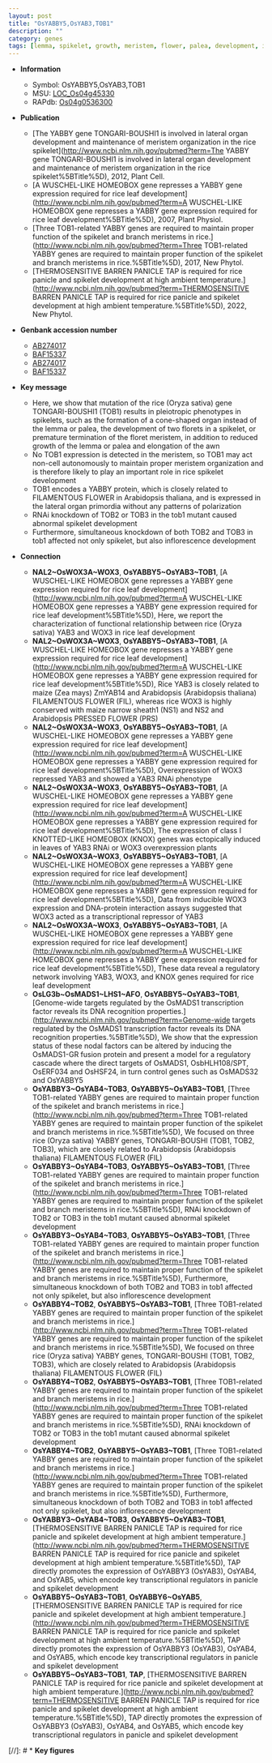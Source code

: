 ```yaml
---
layout: post
title: "OsYABBY5,OsYAB3,TOB1"
description: ""
category: genes
tags: [lemma, spikelet, growth, meristem, flower, palea, development, inflorescence, spikelet development]
---
```


* **Information**  
    + Symbol: OsYABBY5,OsYAB3,TOB1  
    + MSU: [LOC_Os04g45330](http://rice.uga.edu/cgi-bin/ORF_infopage.cgi?orf=LOC_Os04g45330)  
    + RAPdb: [Os04g0536300](http://rapdb.dna.affrc.go.jp/viewer/gbrowse_details/irgsp1?name=Os04g0536300)  

* **Publication**  
    + [The YABBY gene TONGARI-BOUSHI1 is involved in lateral organ development and maintenance of meristem organization in the rice spikelet](http://www.ncbi.nlm.nih.gov/pubmed?term=The YABBY gene TONGARI-BOUSHI1 is involved in lateral organ development and maintenance of meristem organization in the rice spikelet%5BTitle%5D), 2012, Plant Cell.
    + [A WUSCHEL-LIKE HOMEOBOX gene represses a YABBY gene expression required for rice leaf development](http://www.ncbi.nlm.nih.gov/pubmed?term=A WUSCHEL-LIKE HOMEOBOX gene represses a YABBY gene expression required for rice leaf development%5BTitle%5D), 2007, Plant Physiol.
    + [Three TOB1-related YABBY genes are required to maintain proper function of the spikelet and branch meristems in rice.](http://www.ncbi.nlm.nih.gov/pubmed?term=Three TOB1-related YABBY genes are required to maintain proper function of the spikelet and branch meristems in rice.%5BTitle%5D), 2017, New Phytol.
    + [THERMOSENSITIVE BARREN PANICLE TAP is required for rice panicle and spikelet development at high ambient temperature.](http://www.ncbi.nlm.nih.gov/pubmed?term=THERMOSENSITIVE BARREN PANICLE TAP is required for rice panicle and spikelet development at high ambient temperature.%5BTitle%5D), 2022, New Phytol.

* **Genbank accession number**  
    + [AB274017](http://www.ncbi.nlm.nih.gov/nuccore/AB274017)
    + [BAF15337](http://www.ncbi.nlm.nih.gov/nuccore/BAF15337)
    + [AB274017](http://www.ncbi.nlm.nih.gov/nuccore/AB274017)
    + [BAF15337](http://www.ncbi.nlm.nih.gov/nuccore/BAF15337)

* **Key message**  
    + Here, we show that mutation of the rice (Oryza sativa) gene TONGARI-BOUSHI1 (TOB1) results in pleiotropic phenotypes in spikelets, such as the formation of a cone-shaped organ instead of the lemma or palea, the development of two florets in a spikelet, or premature termination of the floret meristem, in addition to reduced growth of the lemma or palea and elongation of the awn
    + No TOB1 expression is detected in the meristem, so TOB1 may act non-cell autonomously to maintain proper meristem organization and is therefore likely to play an important role in rice spikelet development
    + TOB1 encodes a YABBY protein, which is closely related to FILAMENTOUS FLOWER in Arabidopsis thaliana, and is expressed in the lateral organ primordia without any patterns of polarization
    + RNAi knockdown of TOB2 or TOB3 in the tob1 mutant caused abnormal spikelet development
    + Furthermore, simultaneous knockdown of both TOB2 and TOB3 in tob1 affected not only spikelet, but also inflorescence development

* **Connection**  
    + __NAL2~OsWOX3A~WOX3__, __OsYABBY5~OsYAB3~TOB1__, [A WUSCHEL-LIKE HOMEOBOX gene represses a YABBY gene expression required for rice leaf development](http://www.ncbi.nlm.nih.gov/pubmed?term=A WUSCHEL-LIKE HOMEOBOX gene represses a YABBY gene expression required for rice leaf development%5BTitle%5D), Here, we report the characterization of functional relationship between rice (Oryza sativa) YAB3 and WOX3 in rice leaf development
    + __NAL2~OsWOX3A~WOX3__, __OsYABBY5~OsYAB3~TOB1__, [A WUSCHEL-LIKE HOMEOBOX gene represses a YABBY gene expression required for rice leaf development](http://www.ncbi.nlm.nih.gov/pubmed?term=A WUSCHEL-LIKE HOMEOBOX gene represses a YABBY gene expression required for rice leaf development%5BTitle%5D), Rice YAB3 is closely related to maize (Zea mays) ZmYAB14 and Arabidopsis (Arabidopsis thaliana) FILAMENTOUS FLOWER (FIL), whereas rice WOX3 is highly conserved with maize narrow sheath1 (NS1) and NS2 and Arabidopsis PRESSED FLOWER (PRS)
    + __NAL2~OsWOX3A~WOX3__, __OsYABBY5~OsYAB3~TOB1__, [A WUSCHEL-LIKE HOMEOBOX gene represses a YABBY gene expression required for rice leaf development](http://www.ncbi.nlm.nih.gov/pubmed?term=A WUSCHEL-LIKE HOMEOBOX gene represses a YABBY gene expression required for rice leaf development%5BTitle%5D), Overexpression of WOX3 repressed YAB3 and showed a YAB3 RNAi phenotype
    + __NAL2~OsWOX3A~WOX3__, __OsYABBY5~OsYAB3~TOB1__, [A WUSCHEL-LIKE HOMEOBOX gene represses a YABBY gene expression required for rice leaf development](http://www.ncbi.nlm.nih.gov/pubmed?term=A WUSCHEL-LIKE HOMEOBOX gene represses a YABBY gene expression required for rice leaf development%5BTitle%5D), The expression of class I KNOTTED-LIKE HOMEOBOX (KNOX) genes was ectopically induced in leaves of YAB3 RNAi or WOX3 overexpression plants
    + __NAL2~OsWOX3A~WOX3__, __OsYABBY5~OsYAB3~TOB1__, [A WUSCHEL-LIKE HOMEOBOX gene represses a YABBY gene expression required for rice leaf development](http://www.ncbi.nlm.nih.gov/pubmed?term=A WUSCHEL-LIKE HOMEOBOX gene represses a YABBY gene expression required for rice leaf development%5BTitle%5D), Data from inducible WOX3 expression and DNA-protein interaction assays suggested that WOX3 acted as a transcriptional repressor of YAB3
    + __NAL2~OsWOX3A~WOX3__, __OsYABBY5~OsYAB3~TOB1__, [A WUSCHEL-LIKE HOMEOBOX gene represses a YABBY gene expression required for rice leaf development](http://www.ncbi.nlm.nih.gov/pubmed?term=A WUSCHEL-LIKE HOMEOBOX gene represses a YABBY gene expression required for rice leaf development%5BTitle%5D), These data reveal a regulatory network involving YAB3, WOX3, and KNOX genes required for rice leaf development
    + __OsLG3b~OsMADS1~LHS1~AFO__, __OsYABBY5~OsYAB3~TOB1__, [Genome-wide targets regulated by the OsMADS1 transcription factor reveals its DNA recognition properties.](http://www.ncbi.nlm.nih.gov/pubmed?term=Genome-wide targets regulated by the OsMADS1 transcription factor reveals its DNA recognition properties.%5BTitle%5D), We show that the expression status of these nodal factors can be altered by inducing the OsMADS1-GR fusion protein and present a model for a regulatory cascade where the direct targets of OsMADS1, OsbHLH108/SPT, OsERF034 and OsHSF24, in turn control genes such as OsMADS32 and OsYABBY5
    + __OsYABBY3~OsYAB4~TOB3__, __OsYABBY5~OsYAB3~TOB1__, [Three TOB1-related YABBY genes are required to maintain proper function of the spikelet and branch meristems in rice.](http://www.ncbi.nlm.nih.gov/pubmed?term=Three TOB1-related YABBY genes are required to maintain proper function of the spikelet and branch meristems in rice.%5BTitle%5D),  We focused on three rice (Oryza sativa) YABBY genes, TONGARI-BOUSHI (TOB1, TOB2, TOB3), which are closely related to Arabidopsis (Arabidopsis thaliana) FILAMENTOUS FLOWER (FIL)
    + __OsYABBY3~OsYAB4~TOB3__, __OsYABBY5~OsYAB3~TOB1__, [Three TOB1-related YABBY genes are required to maintain proper function of the spikelet and branch meristems in rice.](http://www.ncbi.nlm.nih.gov/pubmed?term=Three TOB1-related YABBY genes are required to maintain proper function of the spikelet and branch meristems in rice.%5BTitle%5D),  RNAi knockdown of TOB2 or TOB3 in the tob1 mutant caused abnormal spikelet development
    + __OsYABBY3~OsYAB4~TOB3__, __OsYABBY5~OsYAB3~TOB1__, [Three TOB1-related YABBY genes are required to maintain proper function of the spikelet and branch meristems in rice.](http://www.ncbi.nlm.nih.gov/pubmed?term=Three TOB1-related YABBY genes are required to maintain proper function of the spikelet and branch meristems in rice.%5BTitle%5D),  Furthermore, simultaneous knockdown of both TOB2 and TOB3 in tob1 affected not only spikelet, but also inflorescence development
    + __OsYABBY4~TOB2__, __OsYABBY5~OsYAB3~TOB1__, [Three TOB1-related YABBY genes are required to maintain proper function of the spikelet and branch meristems in rice.](http://www.ncbi.nlm.nih.gov/pubmed?term=Three TOB1-related YABBY genes are required to maintain proper function of the spikelet and branch meristems in rice.%5BTitle%5D),  We focused on three rice (Oryza sativa) YABBY genes, TONGARI-BOUSHI (TOB1, TOB2, TOB3), which are closely related to Arabidopsis (Arabidopsis thaliana) FILAMENTOUS FLOWER (FIL)
    + __OsYABBY4~TOB2__, __OsYABBY5~OsYAB3~TOB1__, [Three TOB1-related YABBY genes are required to maintain proper function of the spikelet and branch meristems in rice.](http://www.ncbi.nlm.nih.gov/pubmed?term=Three TOB1-related YABBY genes are required to maintain proper function of the spikelet and branch meristems in rice.%5BTitle%5D),  RNAi knockdown of TOB2 or TOB3 in the tob1 mutant caused abnormal spikelet development
    + __OsYABBY4~TOB2__, __OsYABBY5~OsYAB3~TOB1__, [Three TOB1-related YABBY genes are required to maintain proper function of the spikelet and branch meristems in rice.](http://www.ncbi.nlm.nih.gov/pubmed?term=Three TOB1-related YABBY genes are required to maintain proper function of the spikelet and branch meristems in rice.%5BTitle%5D),  Furthermore, simultaneous knockdown of both TOB2 and TOB3 in tob1 affected not only spikelet, but also inflorescence development
    + __OsYABBY3~OsYAB4~TOB3__, __OsYABBY5~OsYAB3~TOB1__, [THERMOSENSITIVE BARREN PANICLE TAP is required for rice panicle and spikelet development at high ambient temperature.](http://www.ncbi.nlm.nih.gov/pubmed?term=THERMOSENSITIVE BARREN PANICLE TAP is required for rice panicle and spikelet development at high ambient temperature.%5BTitle%5D),  TAP directly promotes the expression of OsYABBY3 (OsYAB3), OsYAB4, and OsYAB5, which encode key transcriptional regulators in panicle and spikelet development
    + __OsYABBY5~OsYAB3~TOB1__, __OsYABBY6~OsYAB5__, [THERMOSENSITIVE BARREN PANICLE TAP is required for rice panicle and spikelet development at high ambient temperature.](http://www.ncbi.nlm.nih.gov/pubmed?term=THERMOSENSITIVE BARREN PANICLE TAP is required for rice panicle and spikelet development at high ambient temperature.%5BTitle%5D),  TAP directly promotes the expression of OsYABBY3 (OsYAB3), OsYAB4, and OsYAB5, which encode key transcriptional regulators in panicle and spikelet development
    + __OsYABBY5~OsYAB3~TOB1__, __TAP__, [THERMOSENSITIVE BARREN PANICLE TAP is required for rice panicle and spikelet development at high ambient temperature.](http://www.ncbi.nlm.nih.gov/pubmed?term=THERMOSENSITIVE BARREN PANICLE TAP is required for rice panicle and spikelet development at high ambient temperature.%5BTitle%5D),  TAP directly promotes the expression of OsYABBY3 (OsYAB3), OsYAB4, and OsYAB5, which encode key transcriptional regulators in panicle and spikelet development

[//]: # * **Key figures**  


